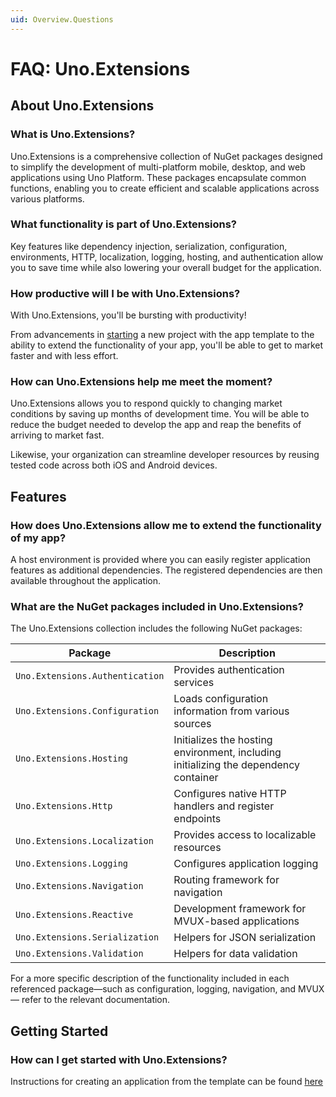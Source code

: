 ```yaml
---
uid: Overview.Questions
---
```

# FAQ: Uno.Extensions

## About Uno.Extensions

### What is Uno.Extensions?

Uno.Extensions is a comprehensive collection of NuGet packages designed to simplify the development of multi-platform mobile, desktop, and web applications using Uno Platform. These packages encapsulate common functions, enabling you to create efficient and scalable applications across various platforms.

### What functionality is part of Uno.Extensions?

Key features like dependency injection, serialization, configuration, environments, HTTP, localization, logging, hosting, and authentication allow you to save time while also lowering your overall budget for the application.

### How productive will I be with Uno.Extensions?

With Uno.Extensions, you'll be bursting with productivity!

From advancements in [starting](xref:Overview.Extensions) a new project with the app template to the ability to extend the functionality of your app, you'll be able to get to market faster and with less effort.

### How can Uno.Extensions help me meet the moment?

Uno.Extensions allows you to respond quickly to changing market conditions by saving up months of development time. You will be able to reduce the budget needed to develop the app and reap the benefits of arriving to market fast.

Likewise, your organization can streamline developer resources by reusing tested code across both iOS and Android devices.

## Features

### How does Uno.Extensions allow me to extend the functionality of my app?

A host environment is provided where you can easily register application features as additional dependencies. The registered dependencies are then available throughout the application.

### What are the NuGet packages included in Uno.Extensions?

The Uno.Extensions collection includes the following NuGet packages:

| Package                         | Description                                                                          |
|---------------------------------|--------------------------------------------------------------------------------------|
| `Uno.Extensions.Authentication` | Provides authentication services                                                     |
| `Uno.Extensions.Configuration`  | Loads configuration information from various sources                                 |
| `Uno.Extensions.Hosting`        | Initializes the hosting environment, including initializing the dependency container |
| `Uno.Extensions.Http`           | Configures native HTTP handlers and register endpoints                               |
| `Uno.Extensions.Localization`   | Provides access to localizable resources                                             |
| `Uno.Extensions.Logging`        | Configures application logging                                                       |
| `Uno.Extensions.Navigation`     | Routing framework for navigation                                                     |
| `Uno.Extensions.Reactive`       | Development framework for MVUX-based applications                                    |
| `Uno.Extensions.Serialization`  | Helpers for JSON serialization                                                       |
| `Uno.Extensions.Validation`     | Helpers for data validation                                                          |

For a more specific description of the functionality included in each referenced package—such as configuration, logging, navigation, and MVUX — refer to the relevant documentation.

## Getting Started

### How can I get started with Uno.Extensions?

Instructions for creating an application from the template can be found [here](xref:Overview.Extensions)
